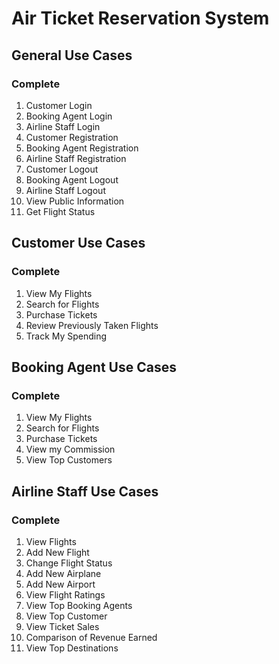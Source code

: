 # Air Ticket Reservation System

## General Use Cases

### Complete

1. Customer Login
1. Booking Agent Login
1. Airline Staff Login
1. Customer Registration
1. Booking Agent Registration
1. Airline Staff Registration
1. Customer Logout
1. Booking Agent Logout
1. Airline Staff Logout
1. View Public Information
1. Get Flight Status

## Customer Use Cases

### Complete

1. View My Flights
1. Search for Flights
1. Purchase Tickets
1. Review Previously Taken Flights
1. Track My Spending

## Booking Agent Use Cases

### Complete
1. View My Flights
1. Search for Flights
1. Purchase Tickets
1. View my Commission
1. View Top Customers

## Airline Staff Use Cases

### Complete
1. View Flights
1. Add New Flight
1. Change Flight Status
1. Add New Airplane
1. Add New Airport
1. View Flight Ratings
1. View Top Booking Agents
1. View Top Customer
1. View Ticket Sales
1. Comparison of Revenue Earned
1. View Top Destinations
